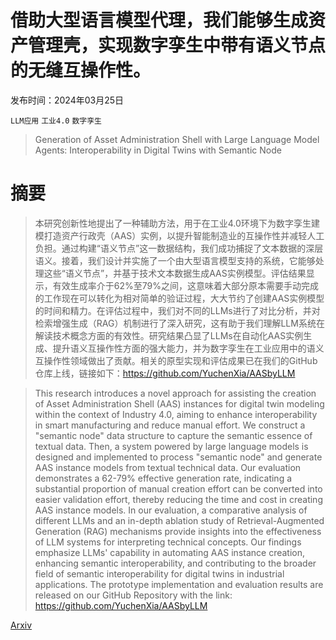 # 借助大型语言模型代理，我们能够生成资产管理壳，实现数字孪生中带有语义节点的无缝互操作性。

发布时间：2024年03月25日

`LLM应用` `工业4.0` `数字孪生`

> Generation of Asset Administration Shell with Large Language Model Agents: Interoperability in Digital Twins with Semantic Node

# 摘要

> 本研究创新性地提出了一种辅助方法，用于在工业4.0环境下为数字孪生建模打造资产行政壳（AAS）实例，以提升智能制造业的互操作性并减轻人工负担。通过构建“语义节点”这一数据结构，我们成功捕捉了文本数据的深层语义。接着，我们设计并实施了一个由大型语言模型支持的系统，它能够处理这些“语义节点”，并基于技术文本数据生成AAS实例模型。评估结果显示，有效生成率介于62%至79%之间，这意味着大部分原本需要手动完成的工作现在可以转化为相对简单的验证过程，大大节约了创建AAS实例模型的时间和精力。在评估过程中，我们对不同的LLMs进行了对比分析，并对检索增强生成（RAG）机制进行了深入研究，这有助于我们理解LLM系统在解读技术概念方面的有效性。研究结果凸显了LLMs在自动化AAS实例生成、提升语义互操作性方面的强大能力，并为数字孪生在工业应用中的语义互操作性领域做出了贡献。相关的原型实现和评估成果已在我们的GitHub仓库上线，链接如下：https://github.com/YuchenXia/AASbyLLM

> This research introduces a novel approach for assisting the creation of Asset Administration Shell (AAS) instances for digital twin modeling within the context of Industry 4.0, aiming to enhance interoperability in smart manufacturing and reduce manual effort. We construct a "semantic node" data structure to capture the semantic essence of textual data. Then, a system powered by large language models is designed and implemented to process "semantic node" and generate AAS instance models from textual technical data. Our evaluation demonstrates a 62-79% effective generation rate, indicating a substantial proportion of manual creation effort can be converted into easier validation effort, thereby reducing the time and cost in creating AAS instance models. In our evaluation, a comparative analysis of different LLMs and an in-depth ablation study of Retrieval-Augmented Generation (RAG) mechanisms provide insights into the effectiveness of LLM systems for interpreting technical concepts. Our findings emphasize LLMs' capability in automating AAS instance creation, enhancing semantic interoperability, and contributing to the broader field of semantic interoperability for digital twins in industrial applications. The prototype implementation and evaluation results are released on our GitHub Repository with the link: https://github.com/YuchenXia/AASbyLLM

[Arxiv](https://arxiv.org/abs/2403.17209)
